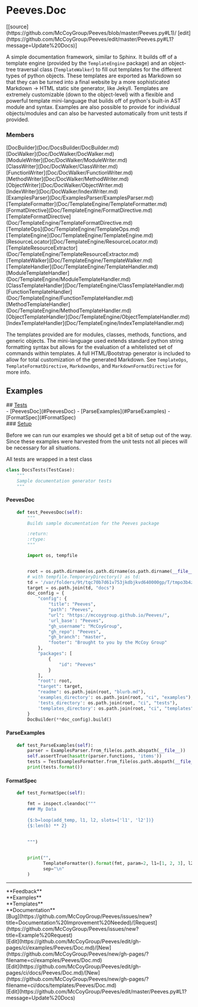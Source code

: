 # <a id="Peeves.Doc">Peeves.Doc</a> 
<div class="docs-source-link" markdown="1">
[[source](https://github.com/McCoyGroup/Peeves/blob/master/Peeves.py#L1)/
[edit](https://github.com/McCoyGroup/Peeves/edit/master/Peeves.py#L1?message=Update%20Docs)]
</div>
    
A simple documentation framework, similar to Sphinx.
It builds off of a template engine (provided by the `TemplateEngine` package) and an object-tree traversal
class (`TemplateWalker`) to fill out templates for the different types of python objects.
These templates are exported as Markdown so that they can be turned into a final website by a more sophisticated
Markdown -> HTML static site generator, like Jekyll.
Templates are extremely customizable (down to the object-level) with a flexible and powerful template mini-language
that builds off of python's built-in AST module and syntax.
Examples are also possible to provide for individual objects/modules and can also be harvested automatically from
unit tests if provided.

### Members
<div class="container alert alert-secondary bg-light">
  <div class="row">
   <div class="col" markdown="1">
[DocBuilder](Doc/DocsBuilder/DocBuilder.md)   
</div>
   <div class="col" markdown="1">
[DocWalker](Doc/DocWalker/DocWalker.md)   
</div>
   <div class="col" markdown="1">
[ModuleWriter](Doc/DocWalker/ModuleWriter.md)   
</div>
</div>
  <div class="row">
   <div class="col" markdown="1">
[ClassWriter](Doc/DocWalker/ClassWriter.md)   
</div>
   <div class="col" markdown="1">
[FunctionWriter](Doc/DocWalker/FunctionWriter.md)   
</div>
   <div class="col" markdown="1">
[MethodWriter](Doc/DocWalker/MethodWriter.md)   
</div>
</div>
  <div class="row">
   <div class="col" markdown="1">
[ObjectWriter](Doc/DocWalker/ObjectWriter.md)   
</div>
   <div class="col" markdown="1">
[IndexWriter](Doc/DocWalker/IndexWriter.md)   
</div>
   <div class="col" markdown="1">
[ExamplesParser](Doc/ExamplesParser/ExamplesParser.md)   
</div>
</div>
  <div class="row">
   <div class="col" markdown="1">
[TemplateFormatter](Doc/TemplateEngine/TemplateFormatter.md)   
</div>
   <div class="col" markdown="1">
[FormatDirective](Doc/TemplateEngine/FormatDirective.md)   
</div>
   <div class="col" markdown="1">
[TemplateFormatDirective](Doc/TemplateEngine/TemplateFormatDirective.md)   
</div>
</div>
  <div class="row">
   <div class="col" markdown="1">
[TemplateOps](Doc/TemplateEngine/TemplateOps.md)   
</div>
   <div class="col" markdown="1">
[TemplateEngine](Doc/TemplateEngine/TemplateEngine.md)   
</div>
   <div class="col" markdown="1">
[ResourceLocator](Doc/TemplateEngine/ResourceLocator.md)   
</div>
</div>
  <div class="row">
   <div class="col" markdown="1">
[TemplateResourceExtractor](Doc/TemplateEngine/TemplateResourceExtractor.md)   
</div>
   <div class="col" markdown="1">
[TemplateWalker](Doc/TemplateEngine/TemplateWalker.md)   
</div>
   <div class="col" markdown="1">
[TemplateHandler](Doc/TemplateEngine/TemplateHandler.md)   
</div>
</div>
  <div class="row">
   <div class="col" markdown="1">
[ModuleTemplateHandler](Doc/TemplateEngine/ModuleTemplateHandler.md)   
</div>
   <div class="col" markdown="1">
[ClassTemplateHandler](Doc/TemplateEngine/ClassTemplateHandler.md)   
</div>
   <div class="col" markdown="1">
[FunctionTemplateHandler](Doc/TemplateEngine/FunctionTemplateHandler.md)   
</div>
</div>
  <div class="row">
   <div class="col" markdown="1">
[MethodTemplateHandler](Doc/TemplateEngine/MethodTemplateHandler.md)   
</div>
   <div class="col" markdown="1">
[ObjectTemplateHandler](Doc/TemplateEngine/ObjectTemplateHandler.md)   
</div>
   <div class="col" markdown="1">
[IndexTemplateHandler](Doc/TemplateEngine/IndexTemplateHandler.md)   
</div>
</div>
  <div class="row">
   <div class="col" markdown="1">
   
</div>
   <div class="col" markdown="1">
   
</div>
   <div class="col" markdown="1">
   
</div>
</div>
</div>

The templates provided are for modules, classes, methods, functions, and generic objects.
The mini-language used extends standard python string formatting syntax but allows for the
evaluation of a whitelisted set of commands within templates.
A full HTML/Bootstrap generator is included to allow for total customization of the generated
Markdown.
See `TemplateOps`, `TemplateFormatDirective`, `MarkdownOps`, and `MarkdownFormatDirective` for more info.



## Examples














<div class="collapsible-section">
 <div class="collapsible-section collapsible-section-header" markdown="1">
## <a class="collapse-link" data-toggle="collapse" href="#Tests-a39954" markdown="1"> Tests</a> <a class="float-right" data-toggle="collapse" href="#Tests-a39954"><i class="fa fa-chevron-down"></i></a>
 </div>
 <div class="collapsible-section collapsible-section-body collapse show" id="Tests-a39954" markdown="1">
 - [PeevesDoc](#PeevesDoc)
- [ParseExamples](#ParseExamples)
- [FormatSpec](#FormatSpec)

<div class="collapsible-section">
 <div class="collapsible-section collapsible-section-header" markdown="1">
### <a class="collapse-link" data-toggle="collapse" href="#Setup-7f05bd" markdown="1"> Setup</a> <a class="float-right" data-toggle="collapse" href="#Setup-7f05bd"><i class="fa fa-chevron-down"></i></a>
 </div>
 <div class="collapsible-section collapsible-section-body collapse show" id="Setup-7f05bd" markdown="1">
 
Before we can run our examples we should get a bit of setup out of the way.
Since these examples were harvested from the unit tests not all pieces
will be necessary for all situations.

All tests are wrapped in a test class
```python
class DocsTests(TestCase):
    """
    Sample documentation generator tests
    """
```

 </div>
</div>

#### <a name="PeevesDoc">PeevesDoc</a>
```python
    def test_PeevesDoc(self):
        """
        Builds sample documentation for the Peeves package

        :return:
        :rtype:
        """

        import os, tempfile


        root = os.path.dirname(os.path.dirname(os.path.dirname(__file__)))
        # with tempfile.TemporaryDirectory() as td:
        td = '/var/folders/9t/tqc70b7d61v753jkdbjkvd640000gp/T/tmpo3b4ztrq/'
        target = os.path.join(td, "docs")
        doc_config = {
            "config": {
                "title": "Peeves",
                "path": "Peeves",
                "url": "https://mccoygroup.github.io/Peeves/",
                'url_base': "Peeves",
                "gh_username": "McCoyGroup",
                "gh_repo": "Peeves",
                "gh_branch": "master",
                "footer": "Brought to you by the McCoy Group"
            },
            "packages": [
                {
                    "id": "Peeves"
                }
            ],
            "root": root,
            "target": target,
            "readme": os.path.join(root, "blurb.md"),
            'examples_directory': os.path.join(root, "ci", "examples"),
            'tests_directory': os.path.join(root, "ci", "tests"),
            'templates_directory': os.path.join(root, "ci", "templates")
        }
        DocBuilder(**doc_config).build()
```

#### <a name="ParseExamples">ParseExamples</a>
```python
    def test_ParseExamples(self):
        parser = ExamplesParser.from_file(os.path.abspath(__file__))
        self.assertTrue(hasattr(parser.functions, 'items'))
        tests = TestExamplesFormatter.from_file(os.path.abspath(__file__))
        print(tests.format())
```

#### <a name="FormatSpec">FormatSpec</a>
```python
    def test_FormatSpec(self):

        fmt = inspect.cleandoc("""
        ### My Data
        
        {$:b=loop(add_temp, l1, l2, slots=['l1', 'l2'])}
        {$:len(b) ** 2}
        
        
        """)


        print("",
              TemplateFormatter().format(fmt, param=2, l1=[1, 2, 3], l2=[4, 5, 6], add_temp='{l1} + {l2}', p1=1, p2=0),
              sep="\n"
        )
```

 </div>
</div>






---


<div markdown="1" class="text-secondary">
<div class="container">
  <div class="row">
   <div class="col" markdown="1">
**Feedback**   
</div>
   <div class="col" markdown="1">
**Examples**   
</div>
   <div class="col" markdown="1">
**Templates**   
</div>
   <div class="col" markdown="1">
**Documentation**   
</div>
   <div class="col" markdown="1">
   
</div>
   <div class="col" markdown="1">
   
</div>
   <div class="col" markdown="1">
   
</div>
</div>
  <div class="row">
   <div class="col" markdown="1">
[Bug](https://github.com/McCoyGroup/Peeves/issues/new?title=Documentation%20Improvement%20Needed)/[Request](https://github.com/McCoyGroup/Peeves/issues/new?title=Example%20Request)   
</div>
   <div class="col" markdown="1">
[Edit](https://github.com/McCoyGroup/Peeves/edit/gh-pages/ci/examples/Peeves/Doc.md)/[New](https://github.com/McCoyGroup/Peeves/new/gh-pages/?filename=ci/examples/Peeves/Doc.md)   
</div>
   <div class="col" markdown="1">
[Edit](https://github.com/McCoyGroup/Peeves/edit/gh-pages/ci/docs/Peeves/Doc.md)/[New](https://github.com/McCoyGroup/Peeves/new/gh-pages/?filename=ci/docs/templates/Peeves/Doc.md)   
</div>
   <div class="col" markdown="1">
[Edit](https://github.com/McCoyGroup/Peeves/edit/master/Peeves.py#L1?message=Update%20Docs)   
</div>
   <div class="col" markdown="1">
   
</div>
   <div class="col" markdown="1">
   
</div>
   <div class="col" markdown="1">
   
</div>
</div>
</div>
</div>